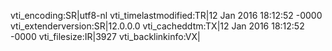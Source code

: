 vti_encoding:SR|utf8-nl
vti_timelastmodified:TR|12 Jan 2016 18:12:52 -0000
vti_extenderversion:SR|12.0.0.0
vti_cacheddtm:TX|12 Jan 2016 18:12:52 -0000
vti_filesize:IR|3927
vti_backlinkinfo:VX|
